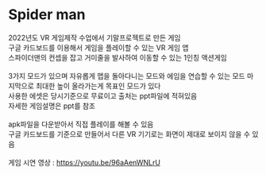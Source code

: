 # Spider man

2022년도 VR 게임제작 수업에서 기말프로젝트로 만든 게임<br>
구글 카드보드를 이용해서 게임을 플레이할 수 있는 VR 게임 앱<br>
스파이더맨의 컨셉을 잡고 거미줄을 발사하여 이동할 수 있는 1인칭 액션게임<br>
<br>
3가지 모드가 있으며 자유롭게 맵을 돌아다니는 모드와 에임을 연습할 수 있는 모드 마지막으로 최대한 높이 올라가는게 목표인 모드가 있다<br>
사용한 에셋은 당시기준으로 무료이고 출처는 ppt파일에 적혀있음<br>
자세한 게임설명은 ppt를 참조<br>
<br>
apk파일을 다운받아서 직접 플레이를 해볼 수 있음<br>
구글 카드보드를 기준으로 만들어서 다른 VR 기기로는 화면이 제대로 보이지 않을 수 있음<br>
<br>
게임 시연 영상 : https://youtu.be/96aAenWNLrU<br>
